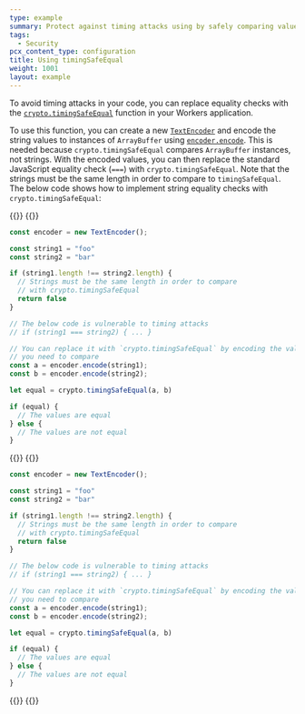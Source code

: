 ```yaml
---
type: example
summary: Protect against timing attacks using by safely comparing values using timingSafeEqual.
tags:
  - Security
pcx_content_type: configuration
title: Using timingSafeEqual
weight: 1001
layout: example
---
```


To avoid timing attacks in your code, you can replace equality checks with the [`crypto.timingSafeEqual`](/workers/runtime-apis/web-crypto/#timingsafeequal) function in your Workers application.

To use this function, you can create a new [`TextEncoder`](/workers/runtime-apis/encoding/#textencoder) and encode the string values to instances of `ArrayBuffer` using [`encoder.encode`](/workers/runtime-apis/encoding/#methods). This is needed because `crypto.timingSafeEqual` compares `ArrayBuffer` instances, not strings. With the encoded values, you can then replace the standard JavaScript equality check (`===`) with `crypto.timingSafeEqual`. Note that the strings must be the same length in order to compare to `timingSafeEqual`. The below code shows how to implement string equality checks with `crypto.timingSafeEqual`:

{{<tabs labels="js | ts">}}
{{<tab label="js" default="true">}}

```js
const encoder = new TextEncoder();

const string1 = "foo"
const string2 = "bar"

if (string1.length !== string2.length) {
  // Strings must be the same length in order to compare
  // with crypto.timingSafeEqual
  return false
}

// The below code is vulnerable to timing attacks
// if (string1 === string2) { ... }

// You can replace it with `crypto.timingSafeEqual` by encoding the values
// you need to compare
const a = encoder.encode(string1);
const b = encoder.encode(string2);

let equal = crypto.timingSafeEqual(a, b)

if (equal) {
  // The values are equal
} else {
  // The values are not equal
}
```


{{</tab>}}
{{<tab label="ts">}}

```ts
const encoder = new TextEncoder();

const string1 = "foo"
const string2 = "bar"

if (string1.length !== string2.length) {
  // Strings must be the same length in order to compare
  // with crypto.timingSafeEqual
  return false
}

// The below code is vulnerable to timing attacks
// if (string1 === string2) { ... }

// You can replace it with `crypto.timingSafeEqual` by encoding the values
// you need to compare
const a = encoder.encode(string1);
const b = encoder.encode(string2);

let equal = crypto.timingSafeEqual(a, b)

if (equal) {
  // The values are equal
} else {
  // The values are not equal
}
```

{{</tab>}}
{{</tabs>}}
